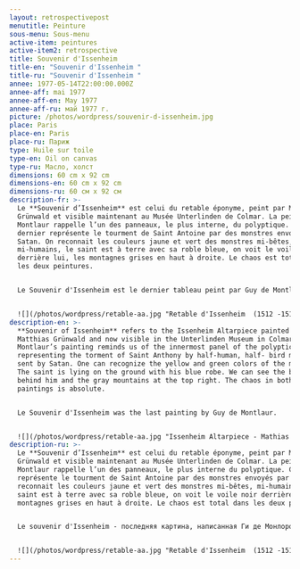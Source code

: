 ```yaml
---
layout: retrospectivepost
menutitle: Peinture
sous-menu: Sous-menu
active-item: peintures
active-item2: retrospective
title: Souvenir d'Issenheim
title-en: "Souvenir d'Issenheim "
title-ru: "Souvenir d'Issenheim "
annee: 1977-05-14T22:00:00.000Z
annee-aff: mai 1977
annee-aff-en: May 1977
annee-aff-ru: май 1977 г.
picture: /photos/wordpress/souvenir-d-issenheim.jpg
place: Paris
place-en: Paris
place-ru: Париж
type: Huile sur toile
type-en: Oil on canvas
type-ru: Масло, холст
dimensions: 60 cm x 92 cm
dimensions-en: 60 cm x 92 cm
dimensions-ru: 60 см x 92 см
description-fr: >-
  Le **Souvenir d’Issenheim** est celui du retable éponyme, peint par Matthias
  Grünwald et visible maintenant au Musée Unterlinden de Colmar. La peinture de
  Montlaur rappelle l’un des panneaux, le plus interne, du polyptique. Ce
  dernier représente le tourment de Saint Antoine par des monstres envoyés par
  Satan. On reconnait les couleurs jaune et vert des monstres mi-bêtes,
  mi-humains, le saint est à terre avec sa roble bleue, on voit le voile noir
  derrière lui, les montagnes grises en haut à droite. Le chaos est total dans
  les deux peintures. 


  Le Souvenir d'Issenheim est le dernier tableau peint par Guy de Montlaur.


  ![](/photos/wordpress/retable-aa.jpg "Retable d'Issenheim  (1512 -1516) - Mathias Grünwald - photo Stephen Shankland")
description-en: >-
  **Souvenir of Issenheim** refers to the Issenheim Altarpiece painted by
  Matthias Grünwald and now visible in the Unterlinden Museum in Colmar.
  Montlaur’s painting reminds us of the innermost panel of the polyptich
  representing the torment of Saint Anthony by half-human, half- bird monsters
  sent by Satan. One can recognize the yellow and green colors of the monsters.
  The saint is lying on the ground with his blue robe. We can see the black veil
  behind him and the gray mountains at the top right. The chaos in both
  paintings is absolute.


  Le Souvenir d'Issenheim was the last painting by Guy de Montlaur.


  ![](/photos/wordpress/retable-aa.jpg "Issenheim Altarpiece - Mathias Grünwald (1512 - 1516) - photo Stephen Shankland")
description-ru: >-
  Le **Souvenir d’Issenheim** est celui du retable éponyme, peint par Matthias
  Grünwald et visible maintenant au Musée Unterlinden de Colmar. La peinture de
  Montlaur rappelle l’un des panneaux, le plus interne du polyptique. Ce dernier
  représente le tourment de Saint Antoine par des monstres envoyés par Satan. On
  reconnait les couleurs jaune et vert des monstres mi-bêtes, mi-humains, le
  saint est à terre avec sa roble bleue, on voit le voile noir derrière lui, les
  montagnes grises en haut à droite. Le chaos est total dans les deux peintures.


  Le souvenir d'Issenheim - последняя картина, написанная Ги де Монлором.


  ![](/photos/wordpress/retable-aa.jpg "Retable d'Issenheim  (1512 -1516) - Mathias Grünwald - photo Stephen Shankland")
---
```

